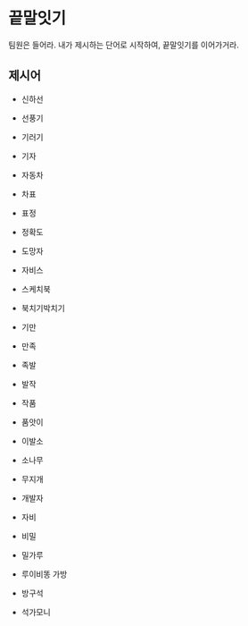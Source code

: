 # 끝말잇기

팀원은 들어라. 내가 제시하는 단어로 시작하여, 끝말잇기를 이어가거라. 



## 제시어

- 신하선

- 선풍기

- 기러기

- 기자

- 자동차

- 차표

- 표정

- 정확도

- 도망자

- 자비스

- 스케치북

- 북치기박치기

- 기만

- 만족

- 족발

- 발작

- 작품

- 품앗이

- 이발소

- 소나무

- 무지개

- 개발자

- 자비

- 비밀

- 밀가루

- 루이비똥 가방

- 방구석
- 석가모니

  

  
